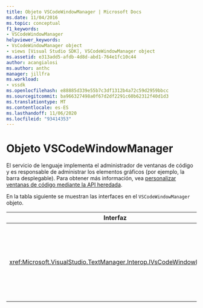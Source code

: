 ```yaml
---
title: Objeto VSCodeWindowManager | Microsoft Docs
ms.date: 11/04/2016
ms.topic: conceptual
f1_keywords:
- VSCodeWindowManager
helpviewer_keywords:
- VsCodeWindowManager object
- views [Visual Studio SDK], VSCodeWindowManager object
ms.assetid: e313add5-afdb-4d8d-abd1-764e1fc10c44
author: acangialosi
ms.author: anthc
manager: jillfra
ms.workload:
- vssdk
ms.openlocfilehash: e88885d339e55b7c3df1312b4a72c59d2959bbcc
ms.sourcegitcommit: ba966327498a0f67d2df2291c60b62312f40d1d3
ms.translationtype: MT
ms.contentlocale: es-ES
ms.lasthandoff: 11/06/2020
ms.locfileid: "93414353"
---
```

# <a name="vscodewindowmanager-object"></a>Objeto VSCodeWindowManager

El servicio de lenguaje implementa el administrador de ventanas de código y es responsable de administrar los elementos gráficos (por ejemplo, la barra desplegable). Para obtener más información, vea [personalizar ventanas de código mediante la API heredada](/previous-versions/visualstudio/visual-studio-2015/extensibility/customizing-code-windows-by-using-the-legacy-api?preserve-view=true&view=vs-2015).

En la tabla siguiente se muestran las interfaces en el `VSCodeWindowManager` objeto.

|Interfaz|Descripción|
|---------------|-----------------|
|<xref:Microsoft.VisualStudio.TextManager.Interop.IVsCodeWindowManager>|Permite agregar o quitar elementos gráficos (como barras desplegables) en una ventana de código.|